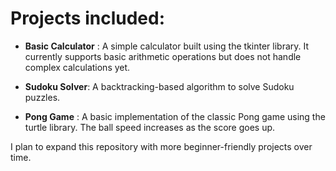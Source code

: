 # Projects included:

- **Basic Calculator** : A simple calculator built using the tkinter library. It currently supports basic arithmetic operations but does not handle complex calculations yet.

- **Sudoku Solver**: A backtracking-based algorithm to solve Sudoku puzzles.

- **Pong Game** : A basic implementation of the classic Pong game using the turtle library. The ball speed increases as the score goes up.

I plan to expand this repository with more beginner-friendly projects over time. 
